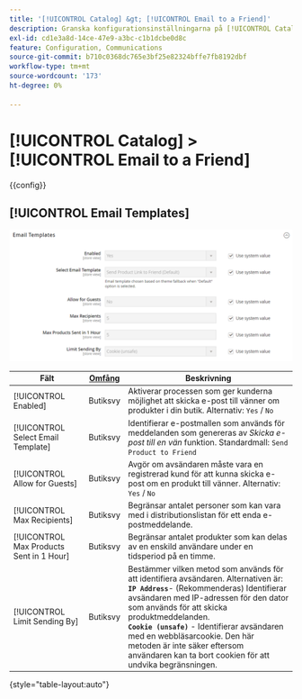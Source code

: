 ```yaml
---
title: '[!UICONTROL Catalog] &gt; [!UICONTROL Email to a Friend]'
description: Granska konfigurationsinställningarna på [!UICONTROL Catalog] &gt; [!UICONTROL Email to a Friend] sidan för Commerce Admin.
exl-id: cd1e3a8d-14ce-47e9-a3bc-c1b1dcbe0d8c
feature: Configuration, Communications
source-git-commit: b710c0368dc765e3bf25e82324bffe7fb8192dbf
workflow-type: tm+mt
source-wordcount: '173'
ht-degree: 0%

---
```


# [!UICONTROL Catalog] > [!UICONTROL Email to a Friend]

{{config}}

## [!UICONTROL Email Templates]

![E-postmallar](./assets/email-to-a-friend-email-templates.png)<!-- zoom -->

<!-- [Email Templates](https://docs.magento.com/user-guide/marketing/email-template-configuration.html) -->

| Fält | [Omfång](../../getting-started/websites-stores-views.md#scope-settings) | Beskrivning |
|--- |--- |--- |
| [!UICONTROL Enabled] | Butiksvy | Aktiverar processen som ger kunderna möjlighet att skicka e-post till vänner om produkter i din butik. Alternativ: `Yes` / `No` |
| [!UICONTROL Select Email Template] | Butiksvy | Identifierar e-postmallen som används för meddelanden som genereras av _Skicka e-post till en vän_ funktion. Standardmall: `Send Product to Friend` |
| [!UICONTROL Allow for Guests] | Butiksvy | Avgör om avsändaren måste vara en registrerad kund för att kunna skicka e-post om en produkt till vänner. Alternativ: `Yes` / `No` |
| [!UICONTROL Max Recipients] | Butiksvy | Begränsar antalet personer som kan vara med i distributionslistan för ett enda e-postmeddelande. |
| [!UICONTROL Max Products Sent in 1  Hour] | Butiksvy | Begränsar antalet produkter som kan delas av en enskild användare under en tidsperiod på en timme. |
| [!UICONTROL Limit Sending By] | Butiksvy | Bestämmer vilken metod som används för att identifiera avsändaren. Alternativen är: <br/>**`IP Address`**- (Rekommenderas) Identifierar avsändaren med IP-adressen för den dator som används för att skicka produktmeddelanden.<br/>**`Cookie (unsafe)`** - Identifierar avsändaren med en webbläsarcookie. Den här metoden är inte säker eftersom användaren kan ta bort cookien för att undvika begränsningen. |

{style="table-layout:auto"}
